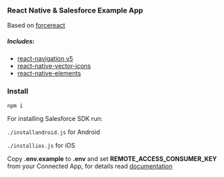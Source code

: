 ### React Native & Salesforce Example App
Based on [forcereact](https://www.npmjs.com/package/forcereact)

##### Includes:

- [react-navigation v5](https://www.npmjs.com/package/react-navigation)
- [react-native-vector-icons](https://www.npmjs.com/package/react-native-vector-icons)
- [react-native-elements](https://www.npmjs.com/package/react-native-elements)

### Install

`npm i`

For installing Salesforce SDK run:

`./installandroid.js` for Android

`./installios.js` for iOS

Copy **.env.example** to **.env** and set **REMOTE_ACCESS_CONSUMER_KEY** from your Connected App, for details read [documentation](http://rajaraodv.github.io/salesforce-react-native-tutorial/mobile-sdk-react-native-adding-connected-app.html)
